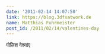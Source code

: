 ```yaml
---
date: '2011-02-14 14:07:50'
link: https://blog.3dfxatwork.de
name: Matthias Fuhrmeister
post_id: /2011/02/14/valentines-day
---
```


पोलिश वेश्यांए

